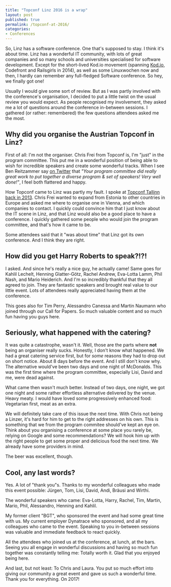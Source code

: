 ```yaml
---
title: "Topconf Linz 2016 is a wrap"
layout: post
published: true
permalink: /topconf-at-2016/
categories:
- Conferences
---
```


So, Linz has a software conference. One that's supposed to stay. I think it's
about time. Linz has a wonderful IT community, with lots of great companies and
so many schools and universities specialised for software development. Except for the short-lived Kod.io movement (spanning [Kod.io](/blog/2014/03/02/kodio/),
Codefront and Railsgirls in 2014), as well as some Linuxwochen now and then,
I hardly can remember any full-fledged Software conference.
So hey, we finally got one!

Usually I would give some sort of review. But as I was partly involved with
the conference's organisation, I decided to put a little twist on the usual
review you would expect. As people recognised my involvement, they asked me
a lot of questions around the conference in-between sessions. I gathered (or
rather: remembered) the few questions attendees asked me the most.

## Why did you organise the Austrian Topconf in Linz?

First of all: I'm not the organiser. Chris Frei from Topconf is, I'm "just" in
the program committee. This put me in a wonderful position of being able to
wish for incredible speakers and create some wonderful tracks. When I see
Ben Reitzammer say [on Twitter](https://twitter.com/benjamin/status/695150175094988800)
that *"Your program committee did really great work to put together a diverse program
& set of speakers! Very well done!"*, I feel both flattered and happy.

How Topconf came to Linz was partly my fault. I spoke at [Topconf Tallinn back in 2013](http://fettblog.eu/blog/2013/11/13/topconf-tallinn-2013/).
Chris Frei wanted to expand from Estonia to other countries in Europe and asked
me where to organise one in Vienna, and which companies to contact. I quickly could
convince him that I just know about the IT scene in Linz, and that Linz would
also be a good place to have a conference. I quickly gathered some people who
would join the program committee, and that's how it came to be.

Some attendees said that it "was about time" that Linz got its own conference.
And I think they are right.

## How did you get Harry Roberts to speak?!?!

I asked. And since he's really a nice guy, he actually came! Same goes for
Kahlil Lechelt, Henning Glatter-Götz, Rachel Andrew, Eva-Lotta Lamm, Phil Nash,
and Mario Heiderich. And I'm so incredibly thankful that they all agreed to join.
They are fantastic speakers and brought real value to our little event. Lots
of attendees really appreciated having them at the conference.

This goes also for Tim Perry, Alessandro Canessa and Martin Naumann who joined
through our Call for Papers. So much valuable content and so much fun having you guys here.

## Seriously, what happened with the catering?

It was quite a catastrophe, wasn't it. Well, those are the parts where **not**
being an organiser really sucks. Honestly, I don't know what happened. We had
a great catering service first, but for *some* reasons they had to drop out on
short notice. About 8 days before the event. And I still don't know why.
The alternative would've been two days and one night of McDonalds. This was the
first time where the program committee, especially Lisi, David and me, were dead
against.

What came then wasn't much better. Instead of two days, one night, we got one
night and some rather effortless alternative delivered by the venue. Heavy meaty.
I would have loved some progressively enhanced food: Vegetarian first, meat as an
extra.

We will definitely take care of this issue the next time. With Chris not being
a Linzer, it's hard for him to get to the right addresses on his own. This is
something that we from the program commitee should've kept an eye on. Think about
you organising a conference at some place you rarely be, relying on Google and
some recommendations? We will hook him up with the right people to get some proper
and delicious food the next time. We already have some providers in mind.

The beer was excellent, though.

## Cool, any last words?

Yes. A lot of "thank you"s. Thanks to my wonderful colleagues who made this
event possible: Jürgen, Tom, Lisi, David, Andi, Bräusi and Wirthi.

The wonderful speakers who came: Eva-Lotta, Harry, Rachel, Tim, Martin, Mario,
Phil, Alessandro, Henning and Kahlil.

My former client "BGT", who sponsored the event and had some great time with us.
My current employer Dynatrace who sponsored, and all my colleagues who came to the event.
Speaking to you in-between sessions was valuable and immediate feedback to react quickly.

All the attendees who joined us at the conference, at lunch, at the bars. Seeing
you all engage in wonderful discussions and having so much fun together was constantly
telling me: Totally worth it. Glad that you enjoyed being here.

And last, but not least: To Chris and Laura. You put so much effort into giving
our community a great event and gave us such a wonderful time.
Thank you for everything. On 2017!
